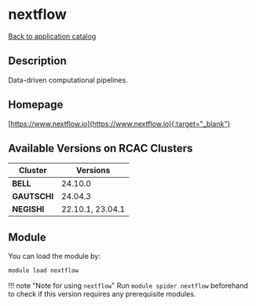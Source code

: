# nextflow

[Back to application catalog](../app_catalog.md)

## Description

Data-driven computational pipelines.

## Homepage

[https://www.nextflow.io](https://www.nextflow.io){:target="_blank"}

## Available Versions on RCAC Clusters

|Cluster|Versions|
|---|---|
**BELL**|24.10.0
**GAUTSCHI**|24.04.3
**NEGISHI**|22.10.1, 23.04.1

## Module

You can load the module by:

```bash
module load nextflow
```

!!! note "Note for using `nextflow`"
    Run `module spider nextflow` beforehand to check if this version requires any prerequisite modules.
